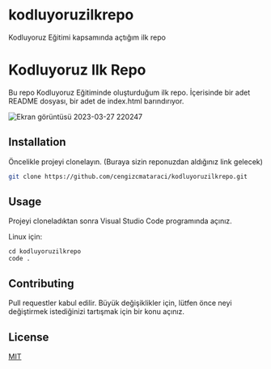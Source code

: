 # kodluyoruzilkrepo
Kodluyoruz Eğitimi kapsamında açtığım ilk repo

# Kodluyoruz Ilk Repo

Bu repo Kodluyoruz Eğitiminde oluşturduğum ilk repo. İçerisinde bir adet README dosyası, bir adet de index.html barındırıyor.

![Ekran görüntüsü 2023-03-27 220247](https://user-images.githubusercontent.com/93223660/228043166-71d49025-b31f-40f1-9e08-e1d65a1d9d8a.png)

## Installation

Öncelikle projeyi clonelayın. (Buraya sizin reponuzdan aldığınız link gelecek)

```bash
git clone https://github.com/cengizcmataraci/kodluyoruzilkrepo.git
```

## Usage

Projeyi cloneladıktan sonra Visual Studio Code programında açınız.

Linux için:
```linux
cd kodluyoruzilkrepo
code .
```

## Contributing
Pull requestler kabul edilir. Büyük değişiklikler için, lütfen önce neyi değiştirmek istediğinizi tartışmak için bir konu açınız.


## License
[MIT](https://choosealicense.com/licenses/mit/)




